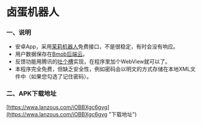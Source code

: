# 卤蛋机器人
### 一、说明
* 安卓App，采用[茉莉机器人](http://www.itpk.cn/profile.php)免费接口，不是很稳定，有时会没有响应。
* 用户数据保存在[Bmob后端云](https://www.bmob.cn/)。
* 反馈功能用腾讯的[吐个槽](https://txc.qq.com/)实现，在程序里加个WebView就可以了。
* 本程序完全免费，但缺乏安全性，例如密码会以明文的方式存储在本地XML文件中（如果您勾选了记住密码）。

### 二、APK下载地址
[https://wwa.lanzous.com/iOBBXgc6gvg](https://wwa.lanzous.com/iOBBXgc6gvg "下载地址")
